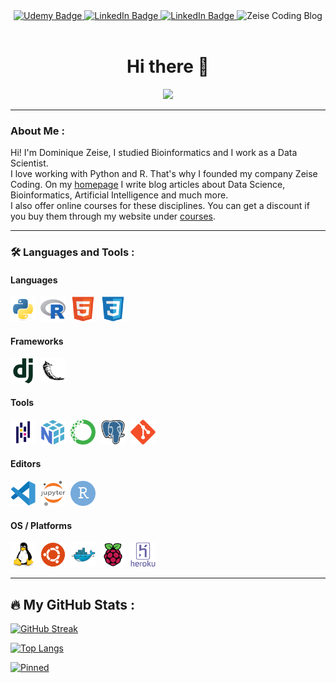 
<div id="header" align="center">
  <div id="badges">
    <a href="https://www.udemy.com/user/dominique-zeise-2/">
      <img src="https://img.shields.io/badge/Udemy-A435F0?style=for-the-badge&logo=Udemy&logoColor=white" alt="Udemy Badge"/>
    </a>
    <a href="https://www.linkedin.com/company/zeise-coding/">
      <img src="https://img.shields.io/badge/LinkedIn-45A29E?style=for-the-badge&logo=linkedin&logoColor=white" alt="LinkedIn Badge"/>
    </a>
    <a href="https://www.linkedin.com/in/dominique-zeise/">
      <img src="https://img.shields.io/badge/LinkedIn-blue?style=for-the-badge&logo=linkedin&logoColor=white" alt="LinkedIn Badge"/>
    </a>
    <img src="https://img.shields.io/badge/Blog-Zeise%20Coding-45A29E?style=for-the-badge?link=hhttps://www.zeise-coding.de/blog/&link=https://www.zeise-coding.de/blog/" alt="Zeise Coding Blog"/>
  </div>
  <img src="https://komarev.com/ghpvc/?username=CharliesCodes&style=flat-square&color=blue" alt=""/>
</div>


<h1 align="center">
Hi there 👋
</h1>

<div align="center">
  <img src="https://media.giphy.com/media/XIqCQx02E1U9W/giphy.gif" width="400"/>
</div>

---

### About Me :
Hi! I'm Dominique Zeise, I studied Bioinformatics and I work as a Data Scientist.<br>
I love working with Python and R. That's why I founded my company Zeise Coding. On my [homepage](https://www.zeise-coding.de/) I write blog articles about Data Science, Bioinformatics, Artificial Intelligence and much more.<br>
I also offer online courses for these disciplines. You can get a discount if you buy them through my website under [courses](https://www.zeise-coding.de/kurse/).

---

### :hammer_and_wrench: Languages and Tools :
#### Languages
<div>
  <img src="https://github.com/devicons/devicon/blob/master/icons/python/python-original.svg" title="Python" alt="Python" width="40" height="40"/>&nbsp;
  <img src="https://github.com/devicons/devicon/blob/master/icons/r/r-original.svg" title="R" alt="R" width="40" height="40"/>&nbsp;
  <img src="https://github.com/devicons/devicon/blob/master/icons/html5/html5-original.svg" title="HTM5" alt="HTML5" width="40" height="40"/>&nbsp;
  <img src="https://github.com/devicons/devicon/blob/master/icons/css3/css3-original.svg" title="CSS3" alt="CSS3" width="40" height="40"/>&nbsp;
</div>

#### Frameworks
<div>
  <img src="https://github.com/devicons/devicon/blob/master/icons/django/django-plain.svg" title="Django" alt="Django" width="40" height="40"/>&nbsp;
  <img src="https://github.com/devicons/devicon/blob/master/icons/flask/flask-original.svg" title="Flask" alt="Flask" width="40" height="40"/>&nbsp;
</div>

#### Tools
<div>
  <img src="https://github.com/devicons/devicon/blob/master/icons/pandas/pandas-original.svg" title="Pandas" alt="Pandas" width="40" height="40"/>&nbsp;
  <img src="https://github.com/devicons/devicon/blob/master/icons/numpy/numpy-original.svg" title="Numpy" alt="Numpy" width="40" height="40"/>&nbsp;
  <img src="https://github.com/devicons/devicon/blob/master/icons/anaconda/anaconda-original.svg" title="Anaconda" alt="Anaconda" width="40" height="40"/>&nbsp;
  <img src="https://github.com/devicons/devicon/blob/master/icons/postgresql/postgresql-original.svg" title="Postgresql" alt="Postgresql" width="40" height="40"/>&nbsp;
  <img src="https://github.com/devicons/devicon/blob/master/icons/git/git-original.svg" title="Git" alt="Git" width="40" height="40"/>&nbsp;
</div>

#### Editors
<div>
 <img src="https://github.com/devicons/devicon/blob/master/icons/vscode/vscode-original.svg" title="VSCode" alt="VSCode" width="40" height="40"/>&nbsp;
 <img src="https://github.com/devicons/devicon/blob/master/icons/jupyter/jupyter-original-wordmark.svg" title="Jupyter" alt="Jupyter" width="40" height="40"/>&nbsp;
  <img src="https://github.com/devicons/devicon/blob/master/icons/rstudio/rstudio-original.svg" title="RStudio" alt="RStudio" width="40" height="40"/>&nbsp;
</div>

#### OS / Platforms
<div>
 <img src="https://github.com/devicons/devicon/blob/master/icons/linux/linux-original.svg" title="Linux" alt="Linux" width="40" height="40"/>&nbsp;
 <img src="https://github.com/devicons/devicon/blob/master/icons/ubuntu/ubuntu-plain.svg" title="Ubuntu" alt="Ubuntu" width="40" height="40"/>&nbsp;
 <img src="https://github.com/devicons/devicon/blob/master/icons/docker/docker-original.svg" title="Docker" alt="Docker" width="40" height="40"/>&nbsp;
 <img src="https://github.com/devicons/devicon/blob/master/icons/raspberrypi/raspberrypi-original.svg" title="Raspberrypi" alt="Raspberrypi" width="40" height="40"/>&nbsp;
 <img src="https://github.com/devicons/devicon/blob/master/icons/heroku/heroku-original-wordmark.svg" title="Heroku" alt="Heroku" width="40" height="40"/>&nbsp;
</div>

---

## :fire: My GitHub Stats :

[![GitHub Streak](http://github-readme-streak-stats.herokuapp.com?user=CharliesCodes&theme=dark&background=000000)](https://git.io/streak-stats)

[![Top Langs](https://github-readme-stats.vercel.app/api/top-langs/?username=CharliesCodes&layout=compact&theme=vision-friendly-dark)](https://github.com/anuraghazra/github-readme-stats)


[![Pinned](https://github-readme-stats.vercel.app/api/pin/?username=CharliesCodes&repo=bioinformatics&title_color=ffffff&text_color=c9cacc&icon_color=2bbc8a&bg_color=1d1f21)][2]



<!-- Links -->
[1]: https://www.linkedin.com/in/dominique-zeise/
[2]: https://github.com/CharliesCodes

<!--- THx to https://towardsdatascience.com/build-a-stunning-readme-for-your-github-profile-9b80434fe5d7 
and 
https://www.sitepoint.com/github-profile-readme/-->
